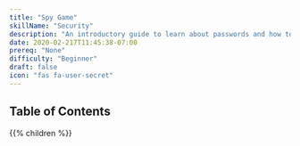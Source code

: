 ```yaml
---
title: "Spy Game"
skillName: "Security"
description: "An introductory guide to learn about passwords and how to create a strong one!"
date: 2020-02-217T11:45:38-07:00
prereq: "None"
difficulty: "Beginner"
draft: false
icon: "fas fa-user-secret"
---
```


## Table of Contents

{{% children %}}
